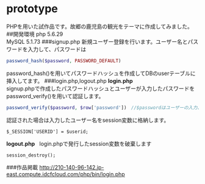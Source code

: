 # prototype
PHPを用いた試作品です。故郷の鹿児島の観光をテーマに作成してみました。
##開発環境
php 5.6.29   
MySQL 5.1.73
###signup.php
新規ユーザー登録を行います。ユーザー名とパスワードを入力して、パスワードは
```php
password_hash($password, PASSWORD_DEFAULT)
```
password_hash()を用いてパスワードハッシュを作成してDBのuserテーブルに挿入してます。
###login.php,logout.php
**login.php**   
signup.phpで作成したパスワードハッシュとユーザーが入力したパスワードをpassword_verify()を用いて認証します。
```php
password_verify($password, $row['password'])　//$passwordはユーザーの入力、$row['password']はDBより取り出したハッシュパスワードです。
```
認証された場合は入力したユーザー名をsession変数に格納します。   
```
$_SESSION['USERID'] = $userid;
```
**logout.php**   
login.phpで発行したsession変数を破棄します
```
session_destroy();
```

###作品掲載
http://210-140-96-142.jp-east.compute.idcfcloud.com/php/bin/login.php
